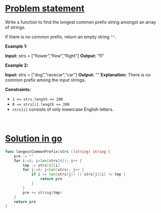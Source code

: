 # [Problem statement](https://leetcode.com/problems/longest-common-prefix)

Write a function to find the longest common prefix string amongst an array of strings.

If there is no common prefix, return an empty string `""`.

**Example 1:**


**Input:** strs = ["flower","flow","flight"]
**Output:** "fl"

**Example 2:**


**Input:** strs = ["dog","racecar","car"]
**Output:** ""
**Explanation:** There is no common prefix among the input strings.

**Constraints:**

* `1 <= strs.length <= 200`
* `0 <= strs[i].length <= 200`
* `strs[i]` consists of only lowercase English letters.

<br />

# [Solution in go](https://leetcode.com/submissions/detail/947619270/)

```go
func longestCommonPrefix(strs []string) string {
    pre := ""
    for i:=0; i<len(strs[0]); i++ {
        tmp := strs[0][i]
        for j:=0; j<len(strs); j++ {
            if i >= len(strs[j]) || strs[j][i] != tmp {
                return pre
            }
        }
        pre += string(tmp)
    }
    return pre
}
```